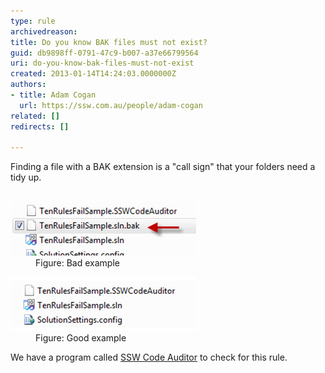 ```yaml
---
type: rule
archivedreason: 
title: Do you know BAK files must not exist?
guid: db9898ff-0791-47c9-b007-a37e66799564
uri: do-you-know-bak-files-must-not-exist
created: 2013-01-14T14:24:03.0000000Z
authors:
- title: Adam Cogan
  url: https://ssw.com.au/people/adam-cogan
related: []
redirects: []

---
```



Finding a file with a BAK extension is a "call sign" that your folders need a tidy up.
<br><excerpt class='endintro'></excerpt><br>
<dl class="badImage"><dt>
      <img src="bak-bad.jpg" alt="" />
   </dt><dd>Figure: Bad example</dd></dl><dl class="goodImage"><dt>
      <img src="bak-good.jpg" alt="" />
   </dt><dd>Figure: Good example​</dd></dl><p class="ssw15-rteElement-YellowBorderBox">We have a program called 
   <a href="http://www.ssw.com.au/ssw/CodeAuditor">SSW Code Auditor</a> to check for this rule.​</p>​


